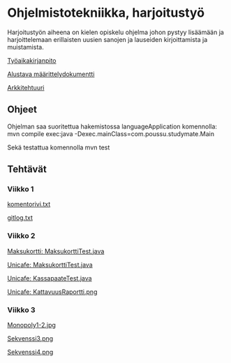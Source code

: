 <h1> Ohjelmistotekniikka, harjoitustyö </h1> 

Harjoitustyön aiheena on kielen opiskelu ohjelma johon pystyy lisäämään ja harjoittelemaan erillaisten uusien sanojen ja lauseiden kirjoittamista ja muistamista.

[Työaikakirjanpito](https://github.com/Branuz/ot-harjoitustyo/blob/master/documents/tuntikirjanpito.md)

[Alustava määrittelydokumentti](https://github.com/Branuz/ot-harjoitustyo/blob/master/documents/specificationOfRequirements.md)

[Arkkitehtuuri](https://github.com/Branuz/ot-harjoitustyo/blob/master/documents/Architecture.md)


<h2>Ohjeet</h2>

Ohjelman saa suoritettua hakemistossa languageApplication komennolla: mvn compile exec:java -Dexec.mainClass=com.poussu.studymate.Main

Sekä testattua komennolla mvn test

<h2> Tehtävät</h2>
<h3> Viikko 1</h3>

[komentorivi.txt](https://github.com/Branuz/ot-harjoitustyo/blob/master/laskarit/viikko1/komentorivi.txt)

[gitlog.txt](https://github.com/Branuz/ot-harjoitustyo/blob/master/laskarit/viikko1/gitlog.txt)
<h3> Viikko 2</h3>

[Maksukortti: MaksukorttiTest.java](https://github.com/Branuz/ot-harjoitustyo/blob/master/laskarit/viikko2/Maksukortti/src/test/java/MaksukorttiTest.java)

[Unicafe: MaksukorttiTest.java](https://github.com/Branuz/ot-harjoitustyo/blob/master/laskarit/viikko2/Unicafe/src/test/java/com/mycompany/unicafe/MaksukorttiTest.java)

[Unicafe: KassapaateTest.java](https://github.com/Branuz/ot-harjoitustyo/blob/master/laskarit/viikko2/Unicafe/src/test/java/com/mycompany/unicafe/KassapaateTest.java)

[Unicafe: KattavuusRaportti.png](https://github.com/Branuz/ot-harjoitustyo/blob/master/laskarit/viikko2/Kattavuusraportti.png)

<h3> Viikko 3</h3>

[Monopoly1-2.jpg](https://github.com/Branuz/ot-harjoitustyo/blob/master/laskarit/viikko3/Monopoly_1-2.jpg)


[Sekvenssi3.png](https://github.com/Branuz/ot-harjoitustyo/blob/master/laskarit/viikko3/Sekvenssi3.png)

[Sekvenssi4.png](https://github.com/Branuz/ot-harjoitustyo/blob/master/laskarit/viikko3/Sekvenssi4.png)
